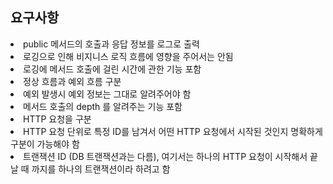 ## 요구사항

<li> public 메서드의 호출과 응답 정보를 로그로 출력</li>
<li> 로깅으로 인해 비지니스 로직 흐름에 영향을 주어서는 안됨</li>
<li> 로깅에 메서드 호출에 걸린 시간에 관한 기능 포함</li>
<li> 정상 흐름과 예외 흐름 구분</li>
<li> 예외 발생시 예외 정보는 그대로 알려주어야 함</li>
<li> 메서드 호출의 depth 를 알려주는 기능 포함</li>
<li> HTTP 요청을 구분</li>
<li> HTTP 요청 단위로 특정 ID를 남겨서 어떤 HTTP 요청에서 시작된 것인지 명확하게 구분이 가능해야 함</li>
<li> 트랜잭션 ID (DB 트랜잭션과는 다름), 여기서는 하나의 HTTP 요청이 시작해서 끝날 때 까지를 하나의 트랜잭션이라 하려고 함</li>